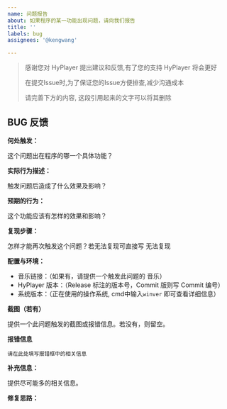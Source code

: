 ```yaml
---
name: 问题报告
about: 如果程序的某一功能出现问题，请向我们报告
title: ''
labels: bug
assignees: '@kengwang'

---
```

> 感谢您对 HyPlayer 提出建议和反馈,有了您的支持 HyPlayer 将会更好
>
> 在提交Issue时,为了保证您的Issue方便排查,减少沟通成本
>
> 请完善下方的内容, 这段引用起来的文字可以将其删除

## BUG 反馈

**何处触发：**

这个问题出在程序的哪一个具体功能？

**实际行为描述：**

触发问题后造成了什么效果及影响？

**预期的行为：**

这个功能应该有怎样的效果和影响？

**复现步骤：**

怎样才能再次触发这个问题？若无法复现可直接写 无法复现

**配置与环境：**

- 音乐链接：（如果有，请提供一个触发此问题的 音乐）
- HyPlayer 版本：（Release 标注的版本号，Commit 版则写 Commit 编号）
- 系统版本：（正在使用的操作系统, cmd中输入`winver` 即可查看详细信息）

**截图（若有）**

提供一个此问题触发的截图或报错信息。若没有，则留空。

**报错信息**

```
请在此处填写报错框中的相关信息
```

**补充信息：**

提供尽可能多的相关信息。

**修复思路：**